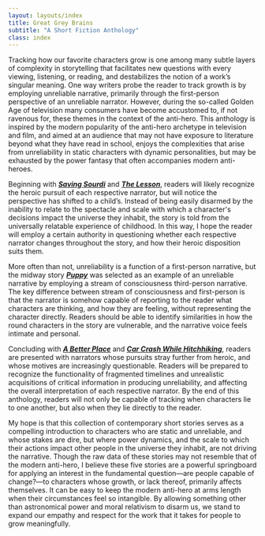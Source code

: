 ```yaml
---
layout: layouts/index
title: Great Grey Brains 
subtitle: "A Short Fiction Anthology"
class: index
---
```

Tracking how our favorite characters grow is one among many subtle layers of complexity in storytelling that facilitates new questions with every viewing, listening, or reading, and destabilizes the notion of a work’s singular meaning. One way writers probe the reader to track growth is by employing unreliable narrative, primarily through the first-person perspective of an unreliable narrator. However, during the so-called Golden Age of television many consumers have become accustomed to, if not ravenous for, these themes in the context of the anti-hero. This anthology is inspired by the modern popularity of the anti-hero archetype in television and film, and aimed at an audience that may not have exposure to literature beyond what they have read in school, enjoys the complexities that arise from unreliability in static characters with dynamic personalities, but may be exhausted by the power fantasy that often accompanies modern anti-heroes.

Beginning with [***Saving Sourdi***](/stories/saving-sourdi) and [***The Lesson***](/stories/the-lesson), readers will likely recognize the heroic pursuit of each respective narrator, but will notice the perspective has shifted to a child’s. Instead of being easily disarmed by the inability to relate to the spectacle and scale with which a character's decisions impact the universe they inhabit, the story is told from the universally relatable experience of childhood. In this way, I hope the reader will employ a certain authority in questioning whether each respective narrator changes throughout the story, and how their heroic disposition suits them.

More often than not, unreliability is a function of a first-person narrative, but the midway story [***Puppy***](/stories/puppy) was selected as an example of an unreliable narrative by employing a stream of consciousness third-person narrative. The key difference between stream of consciousness and first-person is that the narrator is somehow capable of reporting to the reader what characters are thinking, and how they are feeling, without representing the character directly. Readers should be able to identify similarities in how the round characters in the story are vulnerable, and the narrative voice feels intimate and personal.

Concluding with [***A Better Place***](/stories/a-better-place) and [***Car Crash While Hitchhiking***](/stories/car-crash-while-hitchhiking), readers are presented with narrators whose pursuits stray further from heroic, and whose motives are increasingly questionable. Readers will be prepared to recognize the functionality of fragmented timelines and unrealistic acquisitions of critical information in producing unreliability, and affecting the overall interpretation of each respective narrator. By the end of this anthology, readers will not only be capable of tracking when characters lie to one another, but also when they lie directly to the reader. 

My hope is that this collection of contemporary short stories serves as a compelling introduction to characters who are static and unreliable, and whose stakes are dire, but where power dynamics, and the scale to which their actions impact other people in the universe they inhabit, are not driving the narrative. Though the raw data of these stories may not resemble that of the modern anti-hero, I believe these five stories are a powerful springboard for applying an interest in the fundamental question—are people capable of change?—to characters whose growth, or lack thereof, primarily affects themselves.  It can be easy to keep the modern anti-hero at arms length when their circumstances feel so intangible. By allowing something other than astronomical power and moral relativism to disarm us, we stand to expand our empathy and respect for the work that it takes for people to grow meaningfully.